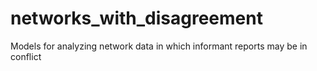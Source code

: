 # networks_with_disagreement
Models for analyzing network data in which informant reports may be in conflict
